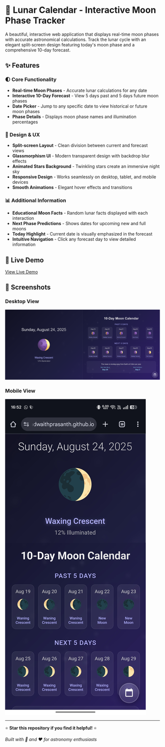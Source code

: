 # 🌙 Lunar Calendar - Interactive Moon Phase Tracker

A beautiful, interactive web application that displays real-time moon phases with accurate astronomical calculations. Track the lunar cycle with an elegant split-screen design featuring today's moon phase and a comprehensive 10-day forecast.

## ✨ Features

### 🌓 Core Functionality
- **Real-time Moon Phases** - Accurate lunar calculations for any date
- **Interactive 10-Day Forecast** - View 5 days past and 5 days future moon phases
- **Date Picker** - Jump to any specific date to view historical or future moon phases
- **Phase Details** - Displays moon phase names and illumination percentages

### 🎨 Design & UX
- **Split-screen Layout** - Clean division between current and forecast views
- **Glassmorphism UI** - Modern transparent design with backdrop blur effects
- **Animated Stars Background** - Twinkling stars create an immersive night sky
- **Responsive Design** - Works seamlessly on desktop, tablet, and mobile devices
- **Smooth Animations** - Elegant hover effects and transitions

### 📊 Additional Information
- **Educational Moon Facts** - Random lunar facts displayed with each interaction
- **Next Phase Predictions** - Shows dates for upcoming new and full moons
- **Today Highlight** - Current date is visually emphasized in the forecast
- **Intuitive Navigation** - Click any forecast day to view detailed information

## 🚀 Live Demo

[View Live Demo](https://adwaithprasanth.github.io/lunar-calendar/)

## 📱 Screenshots

### Desktop View
![Desktop](./images/desktop.png)

### Mobile View  
![Mobile](./images/mobile.jpg)

---

⭐ **Star this repository if you find it helpful!** ⭐

*Built with 🌙 and ❤️ for astronomy enthusiasts*